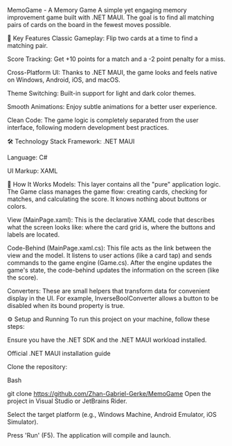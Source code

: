 ﻿MemoGame - A Memory Game
A simple yet engaging memory improvement game built with .NET MAUI. The goal is to find all matching pairs of cards on the board in the fewest moves possible.

🚀 Key Features
Classic Gameplay: Flip two cards at a time to find a matching pair.

Score Tracking: Get +10 points for a match and a -2 point penalty for a miss.

Cross-Platform UI: Thanks to .NET MAUI, the game looks and feels native on Windows, Android, iOS, and macOS.

Theme Switching: Built-in support for light and dark color themes.

Smooth Animations: Enjoy subtle animations for a better user experience.

Clean Code: The game logic is completely separated from the user interface, following modern development best practices.

🛠️ Technology Stack
Framework: .NET MAUI

Language: C#

UI Markup: XAML

🤔 How It Works
Models: This layer contains all the "pure" application logic. The Game class manages the game flow: creating cards, checking for matches, and calculating the score. It knows nothing about buttons or colors.

View (MainPage.xaml): This is the declarative XAML code that describes what the screen looks like: where the card grid is, where the buttons and labels are located.

Code-Behind (MainPage.xaml.cs): This file acts as the link between the view and the model. It listens to user actions (like a card tap) and sends commands to the game engine (Game.cs). After the engine updates the game's state, the code-behind updates the information on the screen (like the score).

Converters: These are small helpers that transform data for convenient display in the UI. For example, InverseBoolConverter allows a button to be disabled when its bound property is true.

⚙️ Setup and Running
To run this project on your machine, follow these steps:

Ensure you have the .NET SDK and the .NET MAUI workload installed.

Official .NET MAUI installation guide

Clone the repository:

Bash

git clone https://github.com/Zhan-Gabriel-Gerke/MemoGame
Open the project in Visual Studio or JetBrains Rider.

Select the target platform (e.g., Windows Machine, Android Emulator, iOS Simulator).

Press 'Run' (F5). The application will compile and launch.
